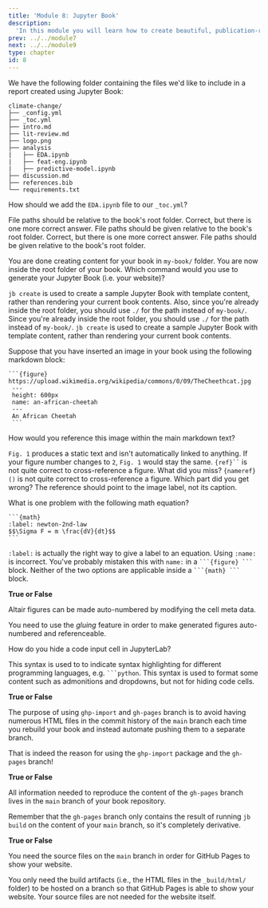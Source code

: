 ```yaml
---
title: 'Module 8: Jupyter Book'
description:
  'In this module you will learn how to create beautiful, publication-ready books and websites using Jupyter Book.' 
prev: ../../module7
next: ../../module9
type: chapter
id: 8
---
```


<exercise id="0" title="Module learning outcomes" type="slides,video">
<slides source="module8/module8_00" shot="1" start="0:003" end="05:31"></slides>
</exercise>
<!-- ------------------------------------ -->
<exercise id="1" title="Create your first Jupyter Book" type="slides,video">
<slides source="module8/module8_02"></slides>
</exercise>
<!-- ------------------------------------ -->
<exercise id='2' title="✍️ Practice: Today a reader, tomorrow a leader">

We have the following folder containing the files we'd like to include in a report created using Jupyter Book:

```
climate-change/
├── _config.yml
├── _toc.yml
├── intro.md
├── lit-review.md
├── logo.png
├── analysis
|   ├── EDA.ipynb
|   ├── feat-eng.ipynb
|   ├── predictive-model.ipynb
├── discussion.md
├── references.bib
└── requirements.txt
```

How should we add the `EDA.ipynb` file to our `_toc.yml`?

<choice id="1">

<opt text="<code>- file: EDA.ipynb</code>">
File paths should be relative to the book's root folder.
</opt>

<opt text="<code>- file: analysis/EDA.ipynb</code>">
Correct, but there is one more correct answer.
</opt>

<opt text="<code>- file: EDA</code>">
File paths should be given relative to the book's root folder.
</opt>

<opt text="<code>- file: analysis/EDA</code>">
Correct, but there is one more correct answer.
</opt>

<opt text="Both the first and third options are correct">
File paths should be given relative to the book's root folder.
</opt>

<opt text="Both the second and fourth options are correct" correct='true'>
</opt>

</choice>

You are done creating content for your book in `my-book/` folder. You are now inside the root folder of your book. Which command would you use to generate your Jupyter Book (i.e. your website)?

<choice id="2">

<opt text="<code>jb create my-book/</code>">
<code>jb create</code> is used to create a sample Jupyter Book with template content, rather than rendering your current book contents. Also, since you're already inside the root folder, you should use <code>./</code> for the path instead of <code>my-book/</code>.
</opt>

<opt text="<code>jb build ./</code>"  correct="true">
</opt>

<opt text="<code>jb build my-book/</code>">
Since you're already inside the root folder, you should use <code>./</code> for the path instead of <code>my-book/</code>.
</opt>

<opt text="<code>jb create ./</code>"  correct="true">
<code>jb create</code> is used to create a sample Jupyter Book with template content, rather than rendering your current book contents.
</opt>

</choice>

</exercise>
<!-- ------------------------------------ -->
<exercise id="3" title="Add your own content: Essentials" type="slides,video">
<slides source="module8/module8_03"></slides>
</exercise>
<!-- ------------------------------------ -->
<exercise id='4' title="✍️ Practice: Becoming an author">

Suppose that you have inserted an image in your book using the following markdown block:

~~~
```{figure} https://upload.wikimedia.org/wikipedia/commons/0/09/TheCheethcat.jpg
 ---
 height: 600px
 name: an-african-cheetah
 ---
 An African Cheetah
 ```
~~~

How would you reference this image within the main markdown text?

<choice id="1">

<opt text="<code>Fig. 1 shows the image of an African Cheetah.</code>">
<code>Fig. 1</code> produces a static text and isn't automatically linked to anything. If your figure number changes to <code>2</code>, <code>Fig. 1</code> would stay the same.
</opt>

<opt text="<code>{ref}`an-african-cheetah` shows the image of an African Cheetah.</code>">
<code>{ref}``</code> is not quite correct to cross-reference a figure. What did you miss?
</opt>

<opt text="<code>{nameref}`an-african-cheetah` shows the image of an African Cheetah.</code>" correct="true">
</opt>

<opt text="<code>{nameref}(an-african-cheetah) shows the image of an African Cheetah.</code>">
<code>{nameref}()</code> is not quite correct to cross-reference a figure. Which part did you get wrong?
</opt>

<opt text="<code>{nameref}`An African Cheetah` shows the image of an African Cheetah.</code>">
The reference should point to the image label, not its caption.
</opt>

</choice>

What is one problem with the following math equation?

~~~
```{math}
:label: newton-2nd-law
$$\Sigma F = m \frac{dV}{dt}$$
```
~~~

<choice id="2">

<opt text="<code>$$ $$</code> should not be used inside a <code>```{math} ```</code> block" correct="true">
</opt>

<opt text="<code>:label:</code> should be changed to <code>label:</code>">
<code>:label:</code> is actually the right way to give a label to an equation.
</opt>

<opt text="<code>:label:</code> should be replaced by <code>:name:</code>">
Using <code>:name:</code> is incorrect. You've probably mistaken this with <code>name:</code> in a <code>```{figure} ```</code> block.
</opt>

<opt text="<code>$$ $$</code> should be replaced with <code>$ $</code>">
Neither of the two options are applicable inside a <code>```{math} ```</code> block.
</opt>

</choice>

</exercise>
<!-- ------------------------------------ -->
<exercise id="5" title="Add your own content: Advanced features" type="slides,video">
<slides source="module8/module8_04"></slides>
</exercise>
<!-- ------------------------------------ -->
<exercise id='6' title="✍️ Practice: Do it like a professional">

**True or False**

Altair figures can be made auto-numbered by modifying the cell meta data.

<choice id="1">

<opt text="True">
You need to use the <i>gluing</i> feature in order to make generated figures auto-numbered and referenceable.
</opt>

<opt text="False" correct="true">
</opt>

</choice>

How do you hide a code input cell in JupyterLab?

<choice id="2">

<opt text="You use a code block starting with <code>```hide-input</code>.">
This syntax is used to to indicate syntax highlighting for different programming languages, e.g. <code>```python</code>.
</opt>

<opt text="You use a code block starting with <code>```{hide-input}</code>.">
This syntax is used to format some content such as admonitions and dropdowns, but not for hiding code cells.
</opt>

<opt text="You add a cell tag called <code>hide-input</code> via the JupyterLab interface." correct="true">
</opt>

</choice>

</exercise>
<!-- ------------------------------------ -->
<exercise id="7" title="Publish your book online" type="slides,video">
<slides source="module8/module8_05"></slides>
</exercise>
<!-- ------------------------------------ -->
<exercise id='8' title="✍️ Practice: Publication ready!">

**True or False**

The purpose of using `ghp-import` and `gh-pages` branch is to avoid having numerous HTML files in the commit history of the `main` branch each time you rebuild your book and instead automate pushing them to a separate branch.

<choice id="1">

<opt text="True" correct="true">
</opt>

<opt text="False">
That is indeed the reason for using the <code>ghp-import</code> package and the <code>gh-pages</code> branch!
</opt>

</choice>

**True or False**

All information needed to reproduce the content of the `gh-pages` branch lives in the `main` branch of your book repository.

<choice id="2">

<opt text="True" correct="true">
</opt>

<opt text="False">
Remember that the <code>gh-pages</code> branch only contains the result of running <code>jb build</code> on the content of your <code>main</code> branch, so it's completely derivative.
</opt>

</choice>

**True or False**

You need the source files on the `main` branch in order for GitHub Pages to show your website.

<choice id="3">

<opt text="True">
You only need the build artifacts (i.e., the HTML files in the <code>_build/html/</code> folder) to be hosted on a branch so that GitHub Pages is able to show your website. Your source files are not needed for the website itself.
</opt>

<opt text="False" correct="true">
</opt>

</choice>

</exercise>
<!-- ------------------------------------ -->
<exercise id="9" title="What Did We Learn?" type="slides,video">
<slides source="module8/module8_end"></slides>
</exercise>
<!-- ------------------------------------ -->

